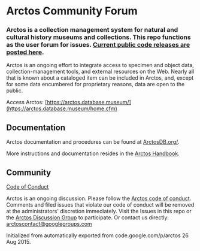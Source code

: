 # Arctos Community Forum

### Arctos is a collection management system for natural and cultural history museums and collections. This repo functions as the user forum for issues. [Current public code releases are posted here](https://github.com/ArctosDB/arctos-dev). 

Arctos is an ongoing effort to integrate access to specimen and object data, collection-management tools, and external resources on the Web. Nearly all that is known about a cataloged item can be included in Arctos, and, except for some data encumbered for proprietary reasons, data are open to the public.

Access Arctos: [https://arctos.database.museum/](https://arctos.database.museum/home.cfm)

## Documentation

Arctos documentation and procedures can be found at [ArctosDB.org/](https://arctosdb.org/).

More instructions and documentation resides in the [Arctos Handbook](https://handbook.arctosdb.org).

## Community

[Code of Conduct](https://arctosdb.org/code-of-conduct/)

Arctos is an ongoing discussion. Please follow the [Arctos code of conduct](https://arctosdb.org/code-of-conduct/). Comments and filed issues that violate our code of conduct will be removed at the administrators' discretion immediately. Visit the Issues in this repo or the [Arctos Discussion Group](http://groups.google.com/group/Arctos) to participate. Or contact us directly: arctoscontact@googlegroups.com


Initialized from automatically exported from code.google.com/p/arctos 26 Aug 2015.
